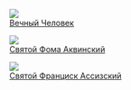 ![](/books/sci_philosophy/Гилберт%20Кийт%20Честертон/Вечный%20Человек.jpg)  
[Вечный Человек](/books/sci_philosophy/Гилберт%20Кийт%20Честертон/Вечный%20Человек)

![](/books/sci_philosophy/Гилберт%20Кийт%20Честертон/Святой%20Фома%20Аквинский.jpg)  
[Святой Фома Аквинский](/books/sci_philosophy/Гилберт%20Кийт%20Честертон/Святой%20Фома%20Аквинский)

![](/books/sci_philosophy/Гилберт%20Кийт%20Честертон/Святой%20Франциск%20Ассизский.jpg)  
[Святой Франциск Ассизский](/books/sci_philosophy/Гилберт%20Кийт%20Честертон/Святой%20Франциск%20Ассизский)
